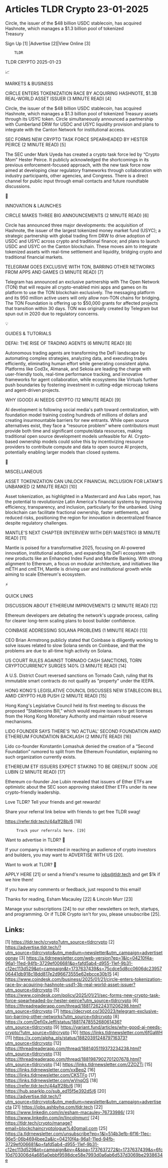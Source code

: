 # Articles TLDR Crypto 23-01-2025

Circle, the issuer of the $48 billion USDC stablecoin, has acquired
Hashnote, which manages a $1.3 billion pool of tokenized
Treasury ‌ ‌ ‌ ‌ ‌ ‌ ‌ ‌ ‌ ‌ ‌ ‌ ‌ ‌ ‌ ‌ ‌ ‌ ‌ ‌ ‌ ‌ ‌ ‌ ‌ ‌  ‌ ‌ ‌ ‌ ‌ ‌ ‌ ‌ ‌ ‌ ‌ ‌ ‌ ‌ ‌ ‌ ‌ ‌ ‌ ‌ ‌ ‌ ‌ ‌ ‌ ‌ 


 Sign Up [1] |Advertise [2]|View Online [3] 

		TLDR 

TLDR CRYPTO 2025-01-23

📈 

MARKETS & BUSINESS

 CIRCLE ENTERS TOKENIZATION RACE BY ACQUIRING HASHNOTE, $1.3B
REAL-WORLD ASSET ISSUER (3 MINUTE READ) [4] 

 Circle, the issuer of the $48 billion USDC stablecoin, has acquired
Hashnote, which manages a $1.3 billion pool of tokenized Treasury
assets through its USYC token. Circle simultaneously announced a
partnership with Cumberland DRW for USDC and USYC liquidity provision
and plans to integrate with the Canton Network for institutional
access. 

 SEC FORMS NEW CRYPTO TASK FORCE SPEARHEADED BY HESTER PEIRCE (2
MINUTE READ) [5] 

 The SEC under Mark Uyeda has created a crypto task force led by
“Crypto Mom” Hester Peirce. It publicly acknowledged the
shortcomings in its previous enforcement-focused approach, with the
new task force now aimed at developing clear regulatory frameworks
through collaboration with industry participants, other agencies, and
Congress. There is a direct channel for public input through email
contacts and future roundtable discussions. 

🚀 

INNOVATION & LAUNCHES

 CIRCLE MAKES THREE BIG ANNOUNCEMENTS (2 MINUTE READ) [6] 

 Circle has announced three major developments: the acquisition of
Hashnote, the issuer of the largest tokenized money market fund
(USYC); a strategic partnership with global trading firm DRW to drive
adoption of USDC and USYC across crypto and traditional finance; and
plans to launch USDC and USYC on the Canton blockchain. These moves
aim to integrate tokenized assets with real-time settlement and
liquidity, bridging crypto and traditional financial markets. 

 TELEGRAM GOES EXCLUSIVE WITH TON, BARRING OTHER NETWORKS FROM APPS
AND GAMES (3 MINUTE READ) [7] 

 Telegram has announced an exclusive partnership with The Open Network
(TON) that will require all crypto-enabled mini apps and games on its
platform to use the TON blockchain exclusively. The messaging platform
and its 950 million active users will only allow non-TON chains for
bridging. The TON Foundation is offering up to $50,000 grants for
affected projects that transition within 30 days. TON was originally
created by Telegram but spun out in 2020 due to regulatory concerns. 

💡 

GUIDES & TUTORIALS

 DEFAI: THE RISE OF TRADING AGENTS (6 MINUTE READ) [8] 

 Autonomous trading agents are transforming the DeFi landscape by
automating complex strategies, analyzing data, and executing trades
efficiently, eliminating human effort while generating consistent
alpha. Platforms like Cod3x, Almanak, and Sekoia are leading the
charge with user-friendly tools, real-time performance tracking, and
innovative frameworks for agent collaboration, while ecosystems like
Virtuals further push boundaries by fostering investment in
cutting-edge microcap tokens and agent-driven projects. 

 WHY (GOOD) AI NEEDS CRYPTO (12 MINUTE READ) [9] 

 AI development is following social media's path toward
centralization, with foundation model training costing hundreds of
millions of dollars and creating insurmountable barriers for new
entrants. While open source alternatives exist, they face a
“resource problem” where contributors must provide both time and
significant compute/data resources, making traditional open source
development models unfeasible for AI. Crypto-based ownership models
could solve this by incentivizing resource providers to contribute
compute and data to open source AI projects, potentially enabling
larger models than closed systems. 

🦄 

MISCELLANEOUS

 ASSET TOKENIZATION CAN UNLOCK FINANCIAL INCLUSION FOR LATAM'S
UNBANKED (2 MINUTE READ) [10] 

 Asset tokenization, as highlighted in a Mastercard and Ava Labs
report, has the potential to revolutionize Latin America's financial
systems by improving efficiency, transparency, and inclusion,
particularly for the unbanked. Using blockchain can facilitate
fractional ownership, faster settlements, and reduced risks,
positioning the region for innovation in decentralized finance despite
regulatory challenges. 

 MANTLE'S NEXT CHAPTER (INTERVIEW WITH DEFI MAESTRO) (8 MINUTE READ)
[11] 

 Mantle is poised for a transformative 2025, focusing on AI-powered
innovation, institutional adoption, and expanding its DeFi ecosystem
with new products like an Enhanced Index Fund and Mantle Banking. With
strong alignment to Ethereum, a focus on modular architecture, and
initiatives like mETH and cmETH, Mantle is driving user and
institutional growth while aiming to scale Ethereum's ecosystem. 

⚡ 

QUICK LINKS

 DISCUSSION ABOUT ETHEREUM IMPROVEMENTS (2 MINUTE READ) [12] 

 Ethereum developers are debating the network's upgrade process,
calling for clearer long-term scaling plans to boost builder
confidence. 

 COINBASE ADDRESSING SOLANA PROBLEMS (1 MINUTE READ) [13] 

 CEO Brian Armstrong publicly stated that Coinbase is diligently
working to solve issues related to slow Solana sends on Coinbase, and
that the problems are due to all-time high activity on Solana. 

 US COURT RULES AGAINST TORNADO CASH SANCTIONS, TORN CRYPTOCURRENCY
SURGES 140% (3 MINUTE READ) [14] 

 A U.S. District Court reversed sanctions on Tornado Cash, ruling that
its immutable smart contracts do not qualify as "property" under the
IEEPA. 

 HONG KONG'S LEGISLATIVE COUNCIL DISCUSSES NEW STABLECOIN BILL AMID
CRYPTO HUB PUSH (2 MINUTE READ) [15] 

 Hong Kong's Legislative Council held its first meeting to discuss the
proposed “Stablecoins Bill,” which would require issuers to get
licenses from the Hong Kong Monetary Authority and maintain robust
reserve mechanisms. 

 LIDO FOUNDER SAYS THERE'S 'NO ACTUAL' SECOND FOUNDATION AMID ETHEREUM
FOUNDATION BACKLASH (2 MINUTE READ) [16] 

 Lido co-founder Konstantin Lomashuk denied the creation of a
“Second Foundation” rumored to split from the Ethereum Foundation,
explaining no such organization currently exists. 

 ETHEREUM ETF ISSUERS EXPECT STAKING TO BE GREENLIT SOON: JOE LUBIN (2
MINUTE READ) [17] 

 Ethereum co-founder Joe Lubin revealed that issuers of Ether ETFs are
optimistic about the SEC soon approving staked Ether ETFs under its
new crypto-friendly leadership. 

Love TLDR? Tell your friends and get rewards!

 Share your referral link below with friends to get free TLDR swag! 

 https://refer.tldr.tech/44a1f28b/6 [18] 

		 Track your referrals here. [19] 

Want to advertise in TLDR? 📰

 If your company is interested in reaching an audience of crypto
investors and builders, you may want to ADVERTISE WITH US [20]. 

Want to work at TLDR? 💼

 APPLY HERE [21] or send a friend's resume to jobs@tldr.tech and get
$1k if we hire them! 

 If you have any comments or feedback, just respond to this email! 

Thanks for reading, 
Esham Macauley [22] & Lincoln Murr [23] 

 Manage your subscriptions [24] to our other newsletters on tech,
startups, and programming. Or if TLDR Crypto isn't for you, please
unsubscribe [25]. 

 

Links:
------
[1] https://tldr.tech/crypto?utm_source=tldrcrypto
[2] https://advertise.tldr.tech/?utm_source=tldrcrypto&utm_medium=newsletter&utm_campaign=advertisetopnav
[3] https://a.tldrnewsletter.com/web-version?ep=1&lc=04210f4a-96a1-11ed-94fb-3729ef006681&p=fafd5ab4-d955-11ef-9b31-c12ec113d529&pt=campaign&t=1737637439&s=75cdce5d8cc0606dc2395706441db918c18dd817e2d96673555e62ebcce30b15
[4] https://www.coindesk.com/business/2025/01/21/circle-enters-tokenization-race-by-acquiring-hashnote-usd1-3b-real-world-asset-issuer?utm_source=tldrcrypto
[5] https://www.coindesk.com/policy/2025/01/21/sec-forms-new-crypto-task-force-spearheaded-by-hester-peirce?utm_source=tldrcrypto
[6] https://threadreaderapp.com/thread/1881726224311206298.html?utm_source=tldrcrypto
[7] https://decrypt.co/302023/telegram-exclusive-ton-barring-other-networks?utm_source=tldrcrypto
[8] https://x.com/Defi0xJeff/status/1881747855268061436?utm_source=tldrcrypto
[9] https://variant.fund/articles/why-good-ai-needs-crypto/?utm_source=tldrcrypto
[10] https://links.tldrnewsletter.com/6fGaWH
[11] https://x.com/alpha_pls/status/1882039124879716373?utm_source=tldrcrypto
[12] https://threadreaderapp.com/thread/1881405119373234238.html?utm_source=tldrcrypto
[13] https://threadreaderapp.com/thread/1881987902701207678.html?utm_source=tldrcrypto
[14] https://links.tldrnewsletter.com/ZZOZTi
[15] https://links.tldrnewsletter.com/xxBeq2
[16] https://links.tldrnewsletter.com/CK5TFo
[17] https://links.tldrnewsletter.com/wVnqOS
[18] https://refer.tldr.tech/44a1f28b/6
[19] https://hub.sparklp.co/sub_ed15f5e392d5/6
[20] https://advertise.tldr.tech/?utm_source=tldrcrypto&utm_medium=newsletter&utm_campaign=advertisecta
[21] https://jobs.ashbyhq.com/tldr.tech
[22] https://www.linkedin.com/in/esham-macauley-76733986/
[23] https://www.linkedin.com/in/lincolnmurr/
[24] https://tldr.tech/crypto/manage?email=blockchaincryptologue%40gmail.com
[25] https://a.tldrnewsletter.com/unsubscribe?ep=1&l=514b3efb-6f16-11ec-96e5-06b4694bee2a&lc=04210f4a-96a1-11ed-94fb-3729ef006681&p=fafd5ab4-d955-11ef-9b31-c12ec113d529&pt=campaign&pv=4&spa=1737637272&t=1737637439&s=6fc10d703006d4a685a0ebbf9598dce58e7993d0a6ab6d537d3069be2938634e